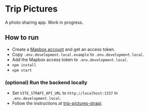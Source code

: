 # Trip Pictures

A photo sharing app. Work in progress.

## How to run

- Create a [Mapbox account](https://www.mapbox.com) and get an access token.
- Copy `.env.development.local.example` to `.env.development.local`.
- Add the Mapbox access token to `.env.development.local`.
- `npm install`
- `npm start`

### (optional) Run the backend locally

- Set `VITE_STRAPI_API_URL` to `http://localhost:1337` in `.env.development.local`.
- Follow the instructions at [trip-pictures-strapi](https://github.com/martpet/trip-pictures-strapi).
